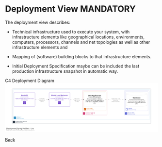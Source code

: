 # Deployment View MANDATORY

The deployment view describes:

- Technical infrastructure used to execute your system, with infrastructure elements like geographical locations, environments, computers, processors, channels and net topologies as well as other infrastructure elements and

- Mapping of (software) building blocks to that infrastructure elements.

- Initial Deployment Specification maybe can be included the last production infrastructure snapshot in automatic way.

C4 Deployment Diagram
![Deployment Diagram](./assets/AmazonWebServicesDeployment.png "Deployment Diagram")

[Back](../README.md)
